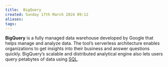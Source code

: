 ```yaml
---
title:  BigQuery
created: Sunday 17th March 2024 09:12
aliases: 
tags: 
---
```

**BigQuery** is a fully managed data warehouse developed by Google that helps manage and analyze data. The tool’s serverless architecture enables organizations to get insights into their business and answer questions quickly. BigQuery’s scalable and distributed analytical engine also lets users query petabytes of data using [SQL](https://www.datacamp.com/courses/intermediate-sql).